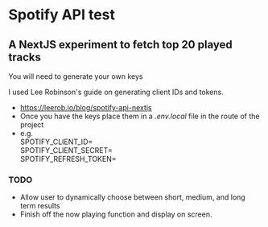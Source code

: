 # Spotify API test  

## A NextJS experiment to fetch top 20 played tracks  

You will need to generate your own keys

I used Lee Robinson's guide on generating client IDs and tokens.  

- <https://leerob.io/blog/spotify-api-nextjs>
- Once you have the keys place them in a <em>.env.local</em> file in the route of the project
- e.g.   
SPOTIFY_CLIENT_ID=  
SPOTIFY_CLIENT_SECRET=  
SPOTIFY_REFRESH_TOKEN=  

### TODO  
- Allow user to dynamically choose between short, medium, and long term results
- Finish off the now playing function and display on screen.